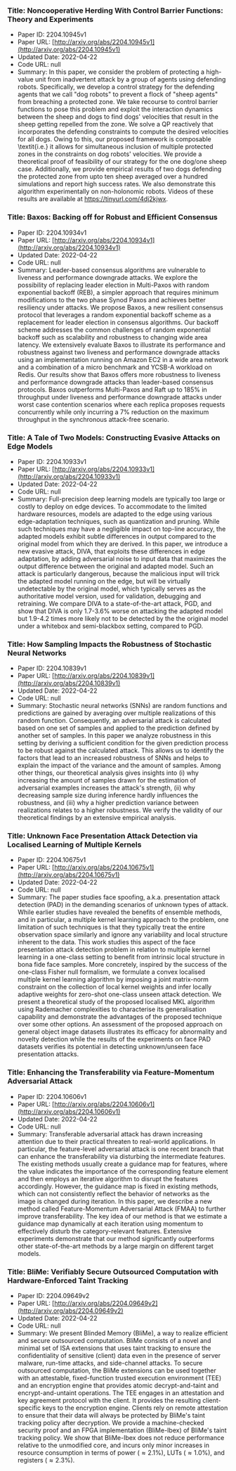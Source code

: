 ### Title: Noncooperative Herding With Control Barrier Functions: Theory and Experiments
* Paper ID: 2204.10945v1
* Paper URL: [http://arxiv.org/abs/2204.10945v1](http://arxiv.org/abs/2204.10945v1)
* Updated Date: 2022-04-22
* Code URL: null
* Summary: In this paper, we consider the problem of protecting a high-value unit from
inadvertent attack by a group of agents using defending robots. Specifically,
we develop a control strategy for the defending agents that we call "dog
robots" to prevent a flock of "sheep agents" from breaching a protected zone.
We take recourse to control barrier functions to pose this problem and exploit
the interaction dynamics between the sheep and dogs to find dogs' velocities
that result in the sheep getting repelled from the zone. We solve a QP
reactively that incorporates the defending constraints to compute the desired
velocities for all dogs. Owing to this, our proposed framework is composable
\textit{i.e.} it allows for simultaneous inclusion of multiple protected zones
in the constraints on dog robots' velocities. We provide a theoretical proof of
feasibility of our strategy for the one dog/one sheep case. Additionally, we
provide empirical results of two dogs defending the protected zone from upto
ten sheep averaged over a hundred simulations and report high success rates. We
also demonstrate this algorithm experimentally on non-holonomic robots. Videos
of these results are available at https://tinyurl.com/4dj2kjwx.

### Title: Baxos: Backing off for Robust and Efficient Consensus
* Paper ID: 2204.10934v1
* Paper URL: [http://arxiv.org/abs/2204.10934v1](http://arxiv.org/abs/2204.10934v1)
* Updated Date: 2022-04-22
* Code URL: null
* Summary: Leader-based consensus algorithms are vulnerable to liveness and performance
downgrade attacks. We explore the possibility of replacing leader election in
Multi-Paxos with random exponential backoff (REB), a simpler approach that
requires minimum modifications to the two phase Synod Paxos and achieves better
resiliency under attacks. We propose Baxos, a new resilient consensus protocol
that leverages a random exponential backoff scheme as a replacement for leader
election in consensus algorithms. Our backoff scheme addresses the common
challenges of random exponential backoff such as scalability and robustness to
changing wide area latency. We extensively evaluate Baxos to illustrate its
performance and robustness against two liveness and performance downgrade
attacks using an implementation running on Amazon EC2 in a wide area network
and a combination of a micro benchmark and YCSB-A workload on Redis. Our
results show that Baxos offers more robustness to liveness and performance
downgrade attacks than leader-based consensus protocols. Baxos outperforms
Multi-Paxos and Raft up to 185% in throughput under liveness and performance
downgrade attacks under worst case contention scenarios where each replica
proposes requests concurrently while only incurring a 7% reduction on the
maximum throughput in the synchronous attack-free scenario.

### Title: A Tale of Two Models: Constructing Evasive Attacks on Edge Models
* Paper ID: 2204.10933v1
* Paper URL: [http://arxiv.org/abs/2204.10933v1](http://arxiv.org/abs/2204.10933v1)
* Updated Date: 2022-04-22
* Code URL: null
* Summary: Full-precision deep learning models are typically too large or costly to
deploy on edge devices. To accommodate to the limited hardware resources,
models are adapted to the edge using various edge-adaptation techniques, such
as quantization and pruning. While such techniques may have a negligible impact
on top-line accuracy, the adapted models exhibit subtle differences in output
compared to the original model from which they are derived. In this paper, we
introduce a new evasive attack, DIVA, that exploits these differences in edge
adaptation, by adding adversarial noise to input data that maximizes the output
difference between the original and adapted model. Such an attack is
particularly dangerous, because the malicious input will trick the adapted
model running on the edge, but will be virtually undetectable by the original
model, which typically serves as the authoritative model version, used for
validation, debugging and retraining. We compare DIVA to a state-of-the-art
attack, PGD, and show that DIVA is only 1.7-3.6% worse on attacking the adapted
model but 1.9-4.2 times more likely not to be detected by the the original
model under a whitebox and semi-blackbox setting, compared to PGD.

### Title: How Sampling Impacts the Robustness of Stochastic Neural Networks
* Paper ID: 2204.10839v1
* Paper URL: [http://arxiv.org/abs/2204.10839v1](http://arxiv.org/abs/2204.10839v1)
* Updated Date: 2022-04-22
* Code URL: null
* Summary: Stochastic neural networks (SNNs) are random functions and predictions are
gained by averaging over multiple realizations of this random function.
Consequently, an adversarial attack is calculated based on one set of samples
and applied to the prediction defined by another set of samples. In this paper
we analyze robustness in this setting by deriving a sufficient condition for
the given prediction process to be robust against the calculated attack. This
allows us to identify the factors that lead to an increased robustness of SNNs
and helps to explain the impact of the variance and the amount of samples.
Among other things, our theoretical analysis gives insights into (i) why
increasing the amount of samples drawn for the estimation of adversarial
examples increases the attack's strength, (ii) why decreasing sample size
during inference hardly influences the robustness, and (iii) why a higher
prediction variance between realizations relates to a higher robustness. We
verify the validity of our theoretical findings by an extensive empirical
analysis.

### Title: Unknown Face Presentation Attack Detection via Localised Learning of Multiple Kernels
* Paper ID: 2204.10675v1
* Paper URL: [http://arxiv.org/abs/2204.10675v1](http://arxiv.org/abs/2204.10675v1)
* Updated Date: 2022-04-22
* Code URL: null
* Summary: The paper studies face spoofing, a.k.a. presentation attack detection (PAD)
in the demanding scenarios of unknown types of attack. While earlier studies
have revealed the benefits of ensemble methods, and in particular, a multiple
kernel learning approach to the problem, one limitation of such techniques is
that they typically treat the entire observation space similarly and ignore any
variability and local structure inherent to the data. This work studies this
aspect of the face presentation attack detection problem in relation to
multiple kernel learning in a one-class setting to benefit from intrinsic local
structure in bona fide face samples. More concretely, inspired by the success
of the one-class Fisher null formalism, we formulate a convex localised
multiple kernel learning algorithm by imposing a joint matrix-norm constraint
on the collection of local kernel weights and infer locally adaptive weights
for zero-shot one-class unseen attack detection.
  We present a theoretical study of the proposed localised MKL algorithm using
Rademacher complexities to characterise its generalisation capability and
demonstrate the advantages of the proposed technique over some other options.
An assessment of the proposed approach on general object image datasets
illustrates its efficacy for abnormality and novelty detection while the
results of the experiments on face PAD datasets verifies its potential in
detecting unknown/unseen face presentation attacks.

### Title: Enhancing the Transferability via Feature-Momentum Adversarial Attack
* Paper ID: 2204.10606v1
* Paper URL: [http://arxiv.org/abs/2204.10606v1](http://arxiv.org/abs/2204.10606v1)
* Updated Date: 2022-04-22
* Code URL: null
* Summary: Transferable adversarial attack has drawn increasing attention due to their
practical threaten to real-world applications. In particular, the feature-level
adversarial attack is one recent branch that can enhance the transferability
via disturbing the intermediate features. The existing methods usually create a
guidance map for features, where the value indicates the importance of the
corresponding feature element and then employs an iterative algorithm to
disrupt the features accordingly. However, the guidance map is fixed in
existing methods, which can not consistently reflect the behavior of networks
as the image is changed during iteration. In this paper, we describe a new
method called Feature-Momentum Adversarial Attack (FMAA) to further improve
transferability. The key idea of our method is that we estimate a guidance map
dynamically at each iteration using momentum to effectively disturb the
category-relevant features. Extensive experiments demonstrate that our method
significantly outperforms other state-of-the-art methods by a large margin on
different target models.

### Title: BliMe: Verifiably Secure Outsourced Computation with Hardware-Enforced Taint Tracking
* Paper ID: 2204.09649v2
* Paper URL: [http://arxiv.org/abs/2204.09649v2](http://arxiv.org/abs/2204.09649v2)
* Updated Date: 2022-04-22
* Code URL: null
* Summary: We present Blinded Memory (BliMe), a way to realize efficient and secure
outsourced computation. BliMe consists of a novel and minimal set of ISA
extensions that uses taint tracking to ensure the confidentiality of sensitive
(client) data even in the presence of server malware, run-time attacks, and
side-channel attacks.
  To secure outsourced computation, the BliMe extensions can be used together
with an attestable, fixed-function trusted execution environment (TEE) and an
encryption engine that provides atomic decrypt-and-taint and
encrypt-and-untaint operations. The TEE engages in an attestation and key
agreement protocol with the client. It provides the resulting client-specific
keys to the encryption engine. Clients rely on remote attestation to ensure
that their data will always be protected by BliMe's taint tracking policy after
decryption.
  We provide a machine-checked security proof and an FPGA implementation
(BliMe-Ibex) of BliMe's taint tracking policy. We show that BliMe-Ibex does not
reduce performance relative to the unmodified core, and incurs only minor
increases in resource consumption in terms of power (${\approx}2.1\%$), LUTs
(${\approx}1.0\%$), and registers (${\approx}2.3\%$).

